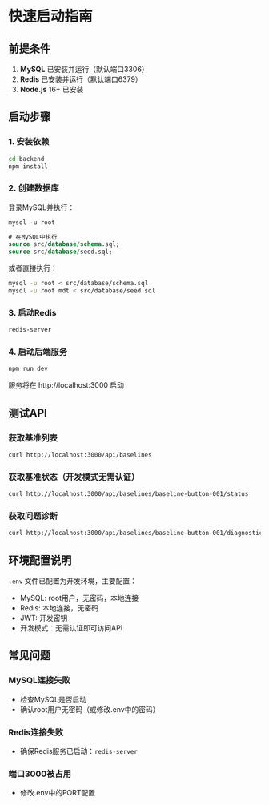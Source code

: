 # 快速启动指南

## 前提条件

1. **MySQL** 已安装并运行（默认端口3306）
2. **Redis** 已安装并运行（默认端口6379）
3. **Node.js** 16+ 已安装

## 启动步骤

### 1. 安装依赖
```bash
cd backend
npm install
```

### 2. 创建数据库

登录MySQL并执行：
```sql
mysql -u root

# 在MySQL中执行
source src/database/schema.sql;
source src/database/seed.sql;
```

或者直接执行：
```bash
mysql -u root < src/database/schema.sql
mysql -u root mdt < src/database/seed.sql
```

### 3. 启动Redis
```bash
redis-server
```

### 4. 启动后端服务
```bash
npm run dev
```

服务将在 http://localhost:3000 启动

## 测试API

### 获取基准列表
```bash
curl http://localhost:3000/api/baselines
```

### 获取基准状态（开发模式无需认证）
```bash
curl http://localhost:3000/api/baselines/baseline-button-001/status
```

### 获取问题诊断
```bash
curl http://localhost:3000/api/baselines/baseline-button-001/diagnostic
```

## 环境配置说明

`.env` 文件已配置为开发环境，主要配置：
- MySQL: root用户，无密码，本地连接
- Redis: 本地连接，无密码
- JWT: 开发密钥
- 开发模式：无需认证即可访问API

## 常见问题

### MySQL连接失败
- 检查MySQL是否启动
- 确认root用户无密码（或修改.env中的密码）

### Redis连接失败
- 确保Redis服务已启动：`redis-server`

### 端口3000被占用
- 修改.env中的PORT配置